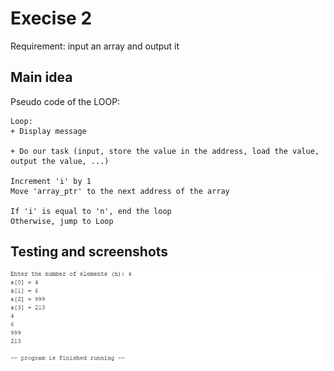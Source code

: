 # Execise 2

Requirement: input an array and output it

## Main idea
Pseudo code of the LOOP:
```
Loop:
+ Display message 

+ Do our task (input, store the value in the address, load the value, output the value, ...)

Increment 'i' by 1
Move 'array_ptr' to the next address of the array

If 'i' is equal to 'n', end the loop
Otherwise, jump to Loop
```

## Testing and screenshots

![Alt text](ex_3_screenshot.png)
